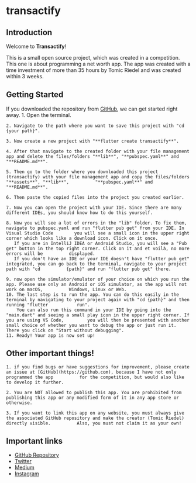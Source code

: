 # transactify

## Introduction

Welcome to **Transactify**!

This is a small open source project, which was created in a competition. This one is about programming a net worth app.
The app was created with a time investment of more than 35 hours by Tomic Riedel and was created within 3 weeks.

## Getting Started

If you downloaded the repository from [GitHub](https://github.com/Tomic-Riedel/transactify), we can get started right away.
    1. Open the terminal.
    
    2. Navigate to the path where you want to save this project with "cd {your path}".
    
    3. Now create a new project with "**flutter create transactify**".
    
    4. After that navigate to the created folder with your file management app and delete the files/folders "**lib**", "**pubspec.yaml**" and "**README.md**".
    
    5. Then go to the folder where you downloaded this project (transactify) with your file management app and copy the files/folders "**assets**", "**lib**",          "**pubspec.yaml**" and "**README.md**".
    
    6. Then paste the copied files into the project you created earlier.
    
    7. Now you can open the project with your IDE. Since there are many different IDEs, you should know how to do this yourself.
    
    8. Now you will see a lot of errors in the "lib" folder. To fix them, navigate to pubspec.yaml and run "flutter pub get" from your IDE. In Visual Studio Code        you will see a small icon in the upper right corner which looks like a download icon. Click on it once.
       If you are in IntelliJ IDEA or Android Studio, you will see a "Pub get" button in the top right corner. Click on it and et voilà, no more errors will be          displayed.
       If you don't have an IDE or your IDE doesn't have "flutter pub get" integrated, you can go back to the terminal, navigate to your project path with "cd          {path}" and run "flutter pub get" there.
    
    9. now open the simulator/emulator of your choice on which you run the app. Please use only an Android or iOS simulator, as the app will not work on macOS,          Windows, Linux or Web.
    10. The last step is to run the app. You can do this easily in the terminal by navigating to your project again with "cd {path}" and then running "flutter           run".
        You can also run this command in your IDE by going into the "main.dart" and seeing a small play icon in the upper right corner. If you are using VS Code,         you will then be presented with another small choice of whether you want to debug the app or just run it. There you click on "Start without debugging".
    11. Ready! Your app is now set up!


## Other important things!
    1. if you find bugs or have suggestions for improvement, please create an issue at [GitHub](https://github.com), because I have not only programmed the app          for the competition, but would also like to develop it further.
    
    2. You are NOT allowed to publish this app. You are prohibited from publishing this app or any modified form of it in any app store or otherwise.
    
    3. If you want to link this app on any website, you must always give the associated GitHub repository and make the creator (Tomic Riedel) directly visible.          Also, you must not claim it as your own!

## Important links
- [GitHub Repository](https://github.com/Tomic-Riedel/transactify)
- [Twitter](https://twitter.com/TomicRiedel)
- [Medium](https://tomicriedel.medium.com)
- [Instagram](https://www.instagram.com/tomicriedel)

